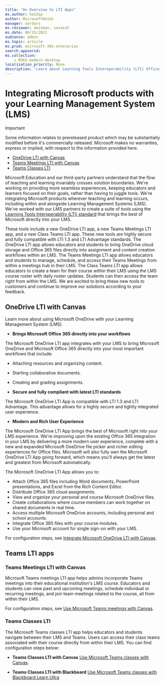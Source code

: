 ```yaml
---
title: "An Overview to LTI Apps"
ms.author: heidip
author: MicrosoftHeidi
manager: serdars
ms.reviewer: amitman, sovaish
ms.date: 06/15/2021
audience: admin
ms.topic: article
ms.prod: microsoft-365-enterprise
search.appverid: 
ms.collection: 
    - M365-modern-desktop
localization_priority: None
description: "Learn about Learning Tools Interoperability (LTI) Office apps in M365, and how they will help educators when integrating Office apps into their Learning Management System (LMS)."
---
```


# Integrating Microsoft products with your Learning Management System (LMS)

> [!IMPORTANT]
> Some information relates to prereleased product which may be substantially modified before it's commercially released. Microsoft makes no warranties, express or implied, with respect to the information provided here.

- [OneDrive LTI with Canvas](#onedrive-lti-with-canvas)
- [Teams Meetings LTI with Canvas](#teams-meetings-lti-with-canvas)
- [Teams Classes LTI](#teams-classes-lti)

Microsoft Education and our third-party partners understand that the flow of teaching and learning invariably crosses solution boundaries. We're working on providing more seamless experiences, keeping educators and learners focused on their goals, rather than having to juggle tools. We're integrating Microsoft products wherever teaching and learning occurs, including within and alongside Learning Management Systems (LMS). We've worked with our LMS partners to create a suite of tools using the [Learning Tools Interoperability (LTI) standard](https://www.imsglobal.org/activity/learning-tools-interoperability) that brings the best of Microsoft directly into your LMS.

These tools include a new OneDrive LTI app, a new Teams Meetings LTI app, and a new Class Teams LTI app. These new tools are highly secure and fully compatible with LTI 1.3 and LTI Advantage standards. The OneDrive LTI app allows educators and students to bring OneDrive cloud storage and Office 365 files directly into assignment and content creation workflows within an LMS. The Teams Meetings LTI app allows educators and students to manage, schedule, and access their Teams Meetings from within a meetings hub in their LMS. The Class Teams LTI app allows educators to create a team for their course within their LMS using the LMS course roster with daily roster updates. Students can then access the team right from within the LMS. We are excited to bring these new tools to customers and continue to improve our solutions according to your feedback.

## OneDrive LTI with Canvas

Learn more about using Microsoft OneDrive with your Learning Management System (LMS).

- **Brings Microsoft Office 365 directly into your workflows**

The Microsoft OneDrive LTI app integrates with your LMS to bring Microsoft OneDrive and Microsoft Office 365 directly into your most important workflows that include:

- Attaching resources and organizing content.
- Starting collaborative documents.
- Creating and grading assignments.

- **Secure and fully compliant with latest LTI standards**

The Microsoft OneDrive LTI App is compatible with LTI 1.3 and LTI Advantage. This advantage allows for a highly secure and tightly integrated user experience.

- **Modern and Rich User Experience**

The Microsoft OneDrive LTI App brings the best of Microsoft right into your LMS experience. We're improving upon the existing Office 365 integration in your LMS by delivering a more modern user experience, complete with a new and expanded Microsoft OneDrive file picker and richer editing experiences for Office files. Microsoft will also fully own the Microsoft OneDrive LTI App going forward, which means you’ll always get the latest and greatest from Microsoft automatically.

The Microsoft OneDrive LTI App allows you to:

- Attach Office 365 files including Word documents, PowerPoint presentations, and Excel from the Rich Content Editor.
- Distribute Office 365 cloud assignments.
- View and organize your personal and course Microsoft OneDrive files.
- Create collaborations where course members can work together on shared documents in real time.
- Access multiple Microsoft OneDrive accounts, including personal and school accounts.
- Integrate Office 365 files with your course modules.
- Use your Microsoft account for single sign-on with your LMS.

For configuration steps, see [Integrate Microsoft OneDrive LTI with Canvas](onedrive-lti.md).

## Teams LTI apps

### Teams Meetings LTI with Canvas

Microsoft Teams meetings LTI app helps admins incorporate Teams meetings into their educational institution's LMS course. Educators and students can view past and upcoming meetings, schedule individual or recurring meetings, and join team meetings related to the course, all from within their LMS.

For configuration steps, see [Use Microsoft Teams meetings with Canvas](teams-meetings-with-canvas.md).

### Teams Classes LTI

The Microsoft Teams classes LTI app helps educators and students navigate between their LMS and Teams. Users can access their class teams associated with their course directly from within their LMS. You can find configuration steps below:

- **Teams Classes LTI with Canvas** [Use Microsoft Teams classes with Canvas](teams-classes-with-canvas.md).

- **Teams Classes LTI with Blackboard** [Use Microsoft Teams classes with Blackboard Learn Ultra](teams-classes-with-blackboard.md)
